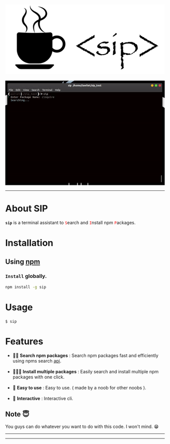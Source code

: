 
<img src='./assets/sip.jpg'></img>
---

<p align = 'center'>
    <img src='./assets/sip.gif'></img>
</p>

---

# About SIP
**`sip`** is a terminal assistant to <span style = 'color:red'>`S`</span>earch and <span style = 'color:red'>`I`</span>nstall npm <span style = 'color:red'>`P`</span>ackages.

# Installation
## Using [npm]('#')
### `Install` globally.
``` bash
npm install -g sip
```
# Usage
``` bashS
$ sip
```


# Features
* 🕵‍♀️️ **Search npm packages** : Search npm packages fast and efficiently using npms search [api]('https://api-docs.npms.io/').
<br><br>
* 👩‍👧‍👧️ **Install multiple packages** : Easily search and install multiple npm packages with one click.
<br><br>
* 👶️ **Easy to use** : Easy to use. ( made by a noob for other noobs ). 
<br><br>
* 🌌️ **Interactive** : Interactive cli.

## Note 😇️

You guys can do whatever you want to do with this code. I won't mind. 😁️

---
---